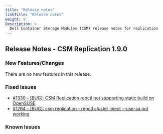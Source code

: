 ```yaml
---
title: "Release notes"
linkTitle: "Release notes"
weight: 9
Description: >
  Dell Container Storage Modules (CSM) release notes for replication
---
```


## Release Notes - CSM Replication 1.9.0












### New Features/Changes

There are no new features in this release.

### Fixed Issues

- [#1330 - [BUG]: CSM Replication repctl not supporting static build on OpenSUSE](https://github.com/dell/csm/issues/1330)
- [#1294 - [BUG]: csm replication - repctl cluster inject --use-sa not working](https://github.com/dell/csm/issues/1294)

### Known Issues
